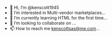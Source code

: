 - 👋 Hi, I’m @kenscott1945
- 👀 I’m interested in Multi-vendor marketplaces...
- 🌱 I’m currently learning HTML for the first time...
- 💞️ I’m looking to collaborate on ...
- 📫 How to reach me kenscottsas@me.com...

<!---
kenscott1945/kenscott1945 is a ✨ special ✨ repository because its `README.md` (this file) appears on your GitHub profile.
You can click the Preview link to take a look at your changes.
--->
